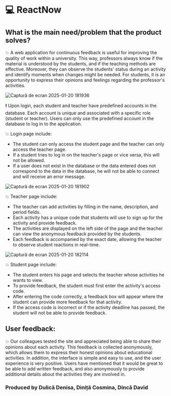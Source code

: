 # 💻 ReactNow

## What is the main need/problem that the product solves?
💥 A web application for continuous feedback is useful for improving the quality of work within a university. This way, professors always know if the material is understood by the students, and if the teaching methods are effective. Moreover, they can observe the students' status during an activity and identify moments when changes might be needed. For students, it is an opportunity to express their opinions and feelings regarding the professor's activities.


![Captură de ecran 2025-01-20 181936](https://github.com/user-attachments/assets/becadafa-540d-43aa-be23-523616fce3c7)

❗ Upon login, each student and teacher have predefined accounts in the database. Each account is unique and associated with a specific role (student or teacher). Users can only use the predefined account in the database to log in to the application.

💥 Login page include: 
- The student can only access the student page and the teacher can only access the teacher page.
- If a student tries to log in on the teacher's page or vice versa, this will not be allowed.
- If a user does not exist in the database or the data entered does not correspond to the data in the database, he will not be able to connect and will receive an error message.

![Captură de ecran 2025-01-20 181902](https://github.com/user-attachments/assets/4cd84233-d4f9-4246-92d5-ed523ffce88b)

💥 Teacher page include:
- The teacher can add activities by filling in the name, description, and period fields.
- Each activity has a unique code that students will use to sign up for the activity and provide feedback.
- The activities are displayed on the left side of the page and the teacher can view the anonymous feedback provided by the students.
- Each feedback is accompanied by the exact date, allowing the teacher to observe student reactions in real-time.

![Captură de ecran 2025-01-20 182114](https://github.com/user-attachments/assets/5cc31d71-186c-4c10-844b-71fc9e71309a)

💥 Student page include:

- The student enters his page and selects the teacher whose activities he wants to view.
- To provide feedback, the student must first enter the activity's access code.
- After entering the code correctly, a feedback box will appear where the student can provide more feedback for that activity.
- If the access code is incorrect or if the activity deadline has passed, the student will not be able to provide feedback.

## User feedback:
💥 Our colleagues tested the site and appreciated being able to share their opinions about each activity. This feedback is collected anonymously, which allows them to express their honest opinions about educational activities. In addition, the interface is simple and easy to use, and the user experience is very positive. Users have mentioned that it would be great to be able to add written feedback, and also anonymously to provide additional details about the activities they are involved in.

###  Produced by Dulică Denisa, Diniță Cosmina, Dincă David
